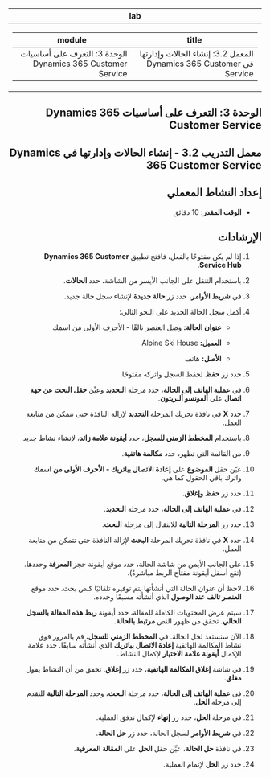 ﻿<div id="readme" class="Box-body readme blob js-code-block-container p-5 p-xl-6 gist-border-0" dir="rtl">
    <article class="markdown-body entry-content container-lg" itemprop="text"><table>
  <thead>
  <tr>
  <th>lab</th>
  </tr>
  </thead>
  <tbody>
  <tr>
  <td><div><table>
  <thead>
  <tr>
  <th>title</th>
  <th>module</th>
  </tr>
  </thead>
  <tbody>
  <tr>
  <td><div>المعمل 3.2: إنشاء الحالات وإدارتها في Dynamics 365 Customer Service</div></td>
  <td><div>الوحدة 3: التعرف على أساسيات Dynamics 365 Customer Service</div></td>
  </tr>
  </tbody>
</table>
</div></td>
  </tr>
  </tbody>
</table>

الوحدة 3: التعرف على أساسيات Dynamics 365 Customer Service
========================

## معمل التدريب 3.2 - إنشاء الحالات وإدارتها في Dynamics 365 Customer Service

## إعداد النشاط المعملي

  - **الوقت المقدر**: 10 دقائق

## الإرشادات

1. إذا لم يكن مفتوحًا بالفعل، فافتح تطبيق **Dynamics 365 Customer Service Hub**. 

2. باستخدام التنقل على الجانب الأيسر من الشاشة، حدد **الحالات**. 

3. في **شريط الأوامر**، حدد زر **حالة جديدة** لإنشاء سجل حالة جديد.

4. أكمل سجل الحالة الجديد على النحو التالي:

	- **عنوان الحالة:** وصل العنصر تالفًا - الأحرف الأولى من اسمك

	- **العميل:** Alpine Ski House

	- **الأصل:** هاتف

5. حدد زر **حفظ** لحفظ السجل واتركه مفتوحًا. 

6. في **عملية الهاتف إلى الحالة**، حدد مرحلة **التحديد** وعيِّن **حقل البحث عن جهة اتصال** على **ألفونسو ألبريتون**. 

7. حدد **X** في نافذة تحريك المرحلة **التحديد** لإزالة النافذة حتى تتمكن من متابعة العمل. 

8. باستخدام **المخطط الزمني للسجل**، حدد **أيقونة علامة زائد**، لإنشاء نشاط جديد. 

9. من القائمة التي تظهر، حدد **مكالمة هاتفية**.

10. عيّن حقل **الموضوع** على **إعادة الاتصال بباتريك - الأحرف الأولى من اسمك** واترك باقي الحقول كما هي. 

11. حدد زر **حفظ وإغلاق**. 

12. في **عملية الهاتف إلى الحالة**، حدد مرحلة **التحديد**.

13. حدد زر **المرحلة التالية** للانتقال إلى مرحلة **البحث**. 

14. حدد **X** في نافذة تحريك المرحلة **البحث** لإزالة النافذة حتى تتمكن من متابعة العمل. 

15. على الجانب الأيمن من شاشة الحالة، حدد موقع أيقونة حجز **المعرفة** وحددها. (تقع أسفل أيقونة مفتاح الربط مباشرةً).

16. لاحظ أن عنوان الحالة التي أنشأتها يتم توفيره تلقائيًا كنص بحث. حدد موقع **العنصر تالف عند الوصول** الذي أنشأته مسبقًا وحدده. 

17. سيتم عرض المحتويات الكاملة للمقالة، حدد أيقونة **ربط هذه المقالة بالسجل الحالي**. تحقق من ظهور النص **مرتبط بالحالة**. 

18. الآن سنستعد لحل الحالة. في **المخطط الزمني للسجل**، قم بالمرور فوق نشاط المكالمة الهاتفية **إعادة الاتصال بباتريك** الذي أنشأته سابقًا. حدد علامة الإكمال **أيقونة علامة الاختيار** لإكمال النشاط. 

19. في شاشة **إغلاق المكالمة الهاتفية**، حدد زر **إغلاق**. تحقق من أن النشاط يقول **مغلق**. 

20. في **عملية الهاتف إلى الحالة**، حدد مرحلة **البحث**، وحدد **المرحلة التالية** للتقدم إلى مرحلة **الحل**. 

21. في مرحلة **الحل**، حدد زر **إنهاء** لإكمال تدفق العملية. 

22. في **شريط الأوامر** لسجل الحالة، حدد زر **حل الحالة**.

23. في نافذة **حل الحالة**، عيِّن حقل **الحل** على **المقالة المعرفية**. 

24. حدد زر **الحل** لإتمام العملية. 
